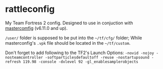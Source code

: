 # rattleconfig
My Team Fortress 2 config.
Designed to use in conjuction with [mastercomfig](https://github.com/mastercoms/mastercomfig) (v6.11.0 and up).

`/user/` folder is supposed to be put into the `~/tf/cfg/` folder;
While masterconfig's `.vpk` file should be located in the `~/tf/custom`.

Don't forget to add following to the TF2's Launch Options:
`-novid -nojoy -nosteamcontroller -softparticlesdefaultoff -reuse -nostartupsound -refresh 119.98 -console -dxlevel 92 -gl_enablesamplerobjects`

